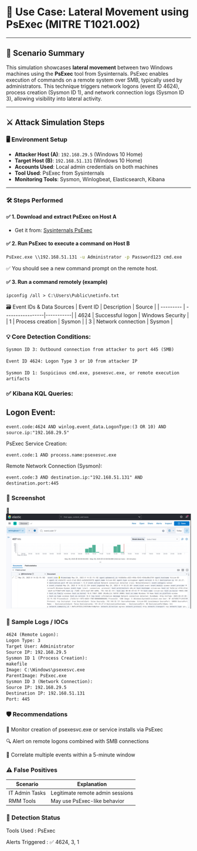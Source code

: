 # 🧠 Use Case: Lateral Movement using PsExec (MITRE T1021.002)

---

## 📖 Scenario Summary

This simulation showcases **lateral movement** between two Windows machines using the **PsExec** tool from Sysinternals. PsExec enables execution of commands on a remote system over SMB, typically used by administrators. This technique triggers network logons (event ID 4624), process creation (Sysmon ID 1), and network connection logs (Sysmon ID 3), allowing visibility into lateral activity.

---

## ⚔️ Attack Simulation Steps

### 🖥️ Environment Setup

- **Attacker Host (A)**: `192.168.29.5` (Windows 10 Home)  
- **Target Host (B)**: `192.168.51.131` (Windows 10 Home)  
- **Accounts Used**: Local admin credentials on both machines  
- **Tool Used**: PsExec from Sysinternals  
- **Monitoring Tools**: Sysmon, Winlogbeat, Elasticsearch, Kibana  

---

### 🛠️ Steps Performed

#### ✅ 1. Download and extract PsExec on Host A

- Get it from: [Sysinternals PsExec](https://docs.microsoft.com/en-us/sysinternals/downloads/psexec)

#### ✅ 2. Run PsExec to execute a command on Host B

```cmd
PsExec.exe \\192.168.51.131 -u Administrator -p Password123 cmd.exe
```
✅ You should see a new command prompt on the remote host.

#### ✅ 3. Run a command remotely (example)
```
ipconfig /all > C:\Users\Public\netinfo.txt
```
🗃️ Event IDs & Data Sources
| Event ID	| Description      |	Source |
| --------- | -----------------|-----------|
|  4624	    | Successful logon | Windows Security |
|   1	    | Process creation |	Sysmon |
|   3	    | Network connection |	      Sysmon |


### 💡 Core Detection Conditions:
```
Sysmon ID 3: Outbound connection from attacker to port 445 (SMB)

Event ID 4624: Logon Type 3 or 10 from attacker IP

Sysmon ID 1: Suspicious cmd.exe, psexesvc.exe, or remote execution artifacts
```
### ✅ Kibana KQL Queries:
## Logon Event:
```
event.code:4624 AND winlog.event_data.LogonType:(3 OR 10) AND source.ip:"192.168.29.5"
```
PsExec Service Creation:
```
event.code:1 AND process.name:psexesvc.exe
```
Remote Network Connection (Sysmon):
```
event.code:3 AND destination.ip:"192.168.51.131" AND destination.port:445
```
### 📸 Screenshot
📄 ![alt text](<sample log.png>)

### 🧪 Sample Logs / IOCs
```
4624 (Remote Logon):
Logon Type: 3
Target User: Administrator
Source IP: 192.168.29.5
Sysmon ID 1 (Process Creation):
makefile
Image: C:\Windows\psexesvc.exe
ParentImage: PsExec.exe
Sysmon ID 3 (Network Connection):
Source IP: 192.168.29.5
Destination IP: 192.168.51.131
Port: 445
```
### 🛡️ Recommendations
🚨 Monitor creation of psexesvc.exe or service installs via PsExec

🔍 Alert on remote logons combined with SMB connections

🧠 Correlate multiple events within a 5-minute window

### ⚠️ False Positives
| Scenario	| Explanation |
| ----------|-------------|
|IT Admin Tasks| Legitimate remote admin sessions |
|RMM Tools	| May use PsExec-like behavior |

### 📌 Detection Status

Tools Used : PsExec

Alerts Triggered : ✅ 4624, 3, 1

